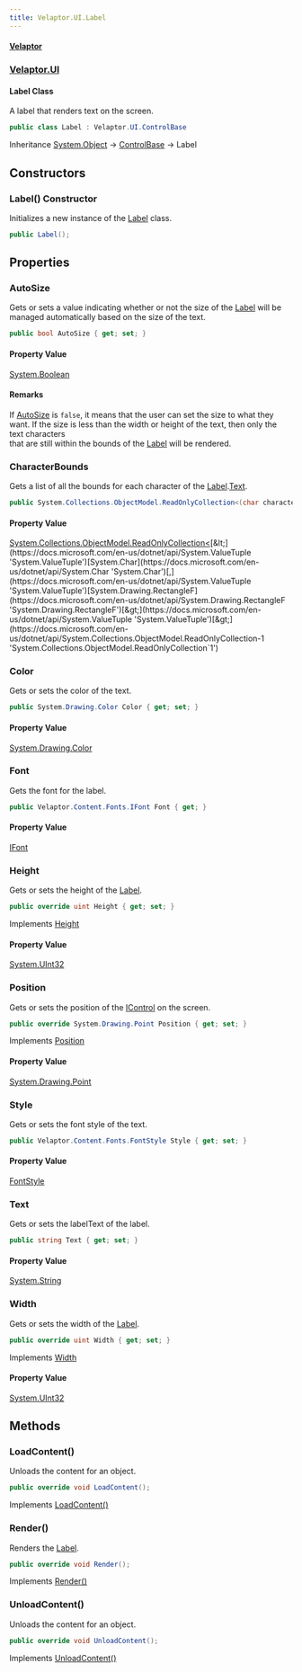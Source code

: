 ```yaml
---
title: Velaptor.UI.Label
---
```


#### [Velaptor](Namespaces.md 'Velaptor Namespaces')
### [Velaptor.UI](Velaptor.UI.md 'Velaptor.UI')

#### Label Class

A label that renders text on the screen.

```csharp
public class Label : Velaptor.UI.ControlBase
```

Inheritance [System.Object](https://docs.microsoft.com/en-us/dotnet/api/System.Object 'System.Object') → [ControlBase](Velaptor.UI.ControlBase.md 'Velaptor.UI.ControlBase') → Label
## Constructors

<a name='Velaptor.UI.Label.Label()'></a>

### Label() Constructor

Initializes a new instance of the [Label](Velaptor.UI.Label.md 'Velaptor.UI.Label') class.

```csharp
public Label();
```
## Properties

<a name='Velaptor.UI.Label.AutoSize'></a>

### AutoSize 

Gets or sets a value indicating whether or not the size of the [Label](Velaptor.UI.Label.md 'Velaptor.UI.Label') will be  
managed automatically based on the size of the text.

```csharp
public bool AutoSize { get; set; }
```

#### Property Value
[System.Boolean](https://docs.microsoft.com/en-us/dotnet/api/System.Boolean 'System.Boolean')

#### Remarks
If [AutoSize](Velaptor.UI.Label.md#Velaptor.UI.Label.AutoSize 'Velaptor.UI.Label.AutoSize') is `false`, it means that the user can set the size to what they  
want.  If the size is less than the width or height of the text, then only the text characters  
that are still within the bounds of the [Label](Velaptor.UI.Label.md 'Velaptor.UI.Label') will be rendered.

<a name='Velaptor.UI.Label.CharacterBounds'></a>

### CharacterBounds 

Gets a list of all the bounds for each character of the [Label](Velaptor.UI.Label.md 'Velaptor.UI.Label').[Text](Velaptor.UI.Label.md#Velaptor.UI.Label.Text 'Velaptor.UI.Label.Text').

```csharp
public System.Collections.ObjectModel.ReadOnlyCollection<(char character,System.Drawing.RectangleF bounds)> CharacterBounds { get; }
```

#### Property Value
[System.Collections.ObjectModel.ReadOnlyCollection&lt;](https://docs.microsoft.com/en-us/dotnet/api/System.Collections.ObjectModel.ReadOnlyCollection-1 'System.Collections.ObjectModel.ReadOnlyCollection`1')[&lt;](https://docs.microsoft.com/en-us/dotnet/api/System.ValueTuple 'System.ValueTuple')[System.Char](https://docs.microsoft.com/en-us/dotnet/api/System.Char 'System.Char')[,](https://docs.microsoft.com/en-us/dotnet/api/System.ValueTuple 'System.ValueTuple')[System.Drawing.RectangleF](https://docs.microsoft.com/en-us/dotnet/api/System.Drawing.RectangleF 'System.Drawing.RectangleF')[&gt;](https://docs.microsoft.com/en-us/dotnet/api/System.ValueTuple 'System.ValueTuple')[&gt;](https://docs.microsoft.com/en-us/dotnet/api/System.Collections.ObjectModel.ReadOnlyCollection-1 'System.Collections.ObjectModel.ReadOnlyCollection`1')

<a name='Velaptor.UI.Label.Color'></a>

### Color 

Gets or sets the color of the text.

```csharp
public System.Drawing.Color Color { get; set; }
```

#### Property Value
[System.Drawing.Color](https://docs.microsoft.com/en-us/dotnet/api/System.Drawing.Color 'System.Drawing.Color')

<a name='Velaptor.UI.Label.Font'></a>

### Font 

Gets the font for the label.

```csharp
public Velaptor.Content.Fonts.IFont Font { get; }
```

#### Property Value
[IFont](Velaptor.Content.Fonts.IFont.md 'Velaptor.Content.Fonts.IFont')

<a name='Velaptor.UI.Label.Height'></a>

### Height 

Gets or sets the height of the [Label](Velaptor.UI.Label.md 'Velaptor.UI.Label').

```csharp
public override uint Height { get; set; }
```

Implements [Height](Velaptor.UI.ISizable.md#Velaptor.UI.ISizable.Height 'Velaptor.UI.ISizable.Height')

#### Property Value
[System.UInt32](https://docs.microsoft.com/en-us/dotnet/api/System.UInt32 'System.UInt32')

<a name='Velaptor.UI.Label.Position'></a>

### Position 

Gets or sets the position of the [IControl](Velaptor.UI.IControl.md 'Velaptor.UI.IControl') on the screen.

```csharp
public override System.Drawing.Point Position { get; set; }
```

Implements [Position](Velaptor.UI.IControl.md#Velaptor.UI.IControl.Position 'Velaptor.UI.IControl.Position')

#### Property Value
[System.Drawing.Point](https://docs.microsoft.com/en-us/dotnet/api/System.Drawing.Point 'System.Drawing.Point')

<a name='Velaptor.UI.Label.Style'></a>

### Style 

Gets or sets the font style of the text.

```csharp
public Velaptor.Content.Fonts.FontStyle Style { get; set; }
```

#### Property Value
[FontStyle](Velaptor.Content.Fonts.FontStyle.md 'Velaptor.Content.Fonts.FontStyle')

<a name='Velaptor.UI.Label.Text'></a>

### Text 

Gets or sets the labelText of the label.

```csharp
public string Text { get; set; }
```

#### Property Value
[System.String](https://docs.microsoft.com/en-us/dotnet/api/System.String 'System.String')

<a name='Velaptor.UI.Label.Width'></a>

### Width 

Gets or sets the width of the [Label](Velaptor.UI.Label.md 'Velaptor.UI.Label').

```csharp
public override uint Width { get; set; }
```

Implements [Width](Velaptor.UI.ISizable.md#Velaptor.UI.ISizable.Width 'Velaptor.UI.ISizable.Width')

#### Property Value
[System.UInt32](https://docs.microsoft.com/en-us/dotnet/api/System.UInt32 'System.UInt32')
## Methods

<a name='Velaptor.UI.Label.LoadContent()'></a>

### LoadContent() 

Unloads the content for an object.

```csharp
public override void LoadContent();
```

Implements [LoadContent()](Velaptor.Content.IContentLoadable.md#Velaptor.Content.IContentLoadable.LoadContent() 'Velaptor.Content.IContentLoadable.LoadContent()')

<a name='Velaptor.UI.Label.Render()'></a>

### Render() 

Renders the [Label](Velaptor.UI.Label.md 'Velaptor.UI.Label').

```csharp
public override void Render();
```

Implements [Render()](Velaptor.IDrawable.md#Velaptor.IDrawable.Render() 'Velaptor.IDrawable.Render()')

<a name='Velaptor.UI.Label.UnloadContent()'></a>

### UnloadContent() 

Unloads the content for an object.

```csharp
public override void UnloadContent();
```

Implements [UnloadContent()](Velaptor.Content.IContentLoadable.md#Velaptor.Content.IContentLoadable.UnloadContent() 'Velaptor.Content.IContentLoadable.UnloadContent()')